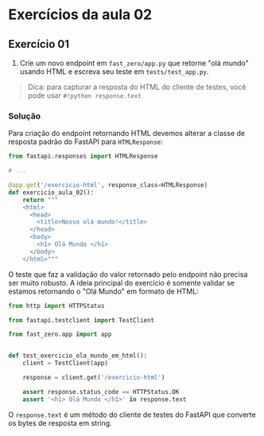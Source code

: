 # Exercícios da aula 02

## Exercício 01

1. Crie um novo endpoint em `fast_zero/app.py` que retorne "olá mundo" usando HTML e escreva seu teste em `tests/test_app.py`.

> Dica: para capturar a resposta do HTML do cliente de testes, você pode usar `#!python response.text`


### Solução

Para criação do endpoint retornando HTML devemos alterar a classe de resposta padrão do FastAPI para `HTMLResponse`:

```python title="Implementação do endpoint"
from fastapi.responses import HTMLResponse

# ...

@app.get('/exercicio-html', response_class=HTMLResponse)
def exercicio_aula_02():
    return """
    <html>
      <head>
        <title>Nosso olá mundo!</title>
      </head>
      <body>
        <h1> Olá Mundo </h1>
      </body>
    </html>"""
```

O teste que faz a validação do valor retornado pelo endpoint não precisa ser muito robusto. A ideia principal do exercício é somente validar se estamos retornando o "Olá Mundo" em formato de HTML:

```python title="Implementação do teste"
from http import HTTPStatus

from fastapi.testclient import TestClient

from fast_zero.app import app


def test_exercicio_ola_mundo_em_html():
    client = TestClient(app)

    response = client.get('/exercicio-html')

    assert response.status_code == HTTPStatus.OK
    assert '<h1> Olá Mundo </h1>' in response.text
```

O `response.text` é um método do cliente de testes do FastAPI que converte os bytes de resposta em string.
